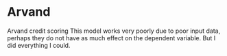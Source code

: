 # Arvand
Arvand credit scoring
This model works very poorly due to poor input data, perhaps they do not have as much effect on the dependent variable. But I did everything I could.
